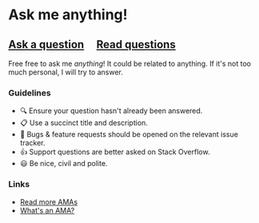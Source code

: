 # Ask me anything!

## [Ask a question](../../issues/new) &nbsp;&nbsp;&nbsp; [Read questions](../../issues?utf8=%E2%9C%93&q=is%3Aissue%20is%3Aclosed%20sort%3Aupdated-desc%20-label%3Ahidden)

Free free to ask me _anything_! It could be related to anything. If it's not too much personal, I will try to answer.


### Guidelines

- :mag: Ensure your question hasn't already been answered.
- :clipboard: Use a succinct title and description.
- :bug: Bugs & feature requests should be opened on the relevant issue tracker.
- :+1: Support questions are better asked on Stack Overflow.
- :smiley: Be nice, civil and polite.

### Links

- [Read more AMAs](https://github.com/sindresorhus/amas)
- [What's an AMA?](https://en.wikipedia.org/wiki//r/IAmA)

